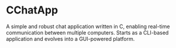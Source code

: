 # CChatApp
A simple and robust chat application written in C, enabling real-time communication between multiple computers. Starts as a CLI-based application and evolves into a GUI-powered platform.
